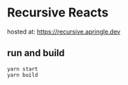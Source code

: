 # Recursive Reacts
hosted at: https://recursive.apringle.dev

## run and build

```
yarn start
yarn build
```
